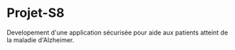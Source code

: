 # Projet-S8

Developement d'une application sécurisée pour aide aux patients atteint de la maladie d'Alzheimer.
